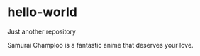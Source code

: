 # hello-world
Just another repository

Samurai Champloo is a fantastic anime that deserves your love. 
